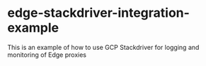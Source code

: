 # edge-stackdriver-integration-example
This is an example of how to use GCP Stackdriver for logging and monitoring of Edge proxies
